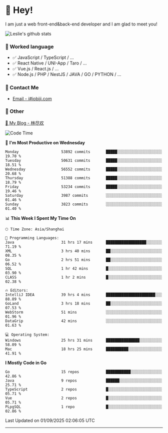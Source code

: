 # 👋 Hey!

I am just a web front-end&back-end developer and I am glad to meet you!

![Leslie's github stats](https://github-readme-stats.vercel.app/api?username=unsafe-ptr&&show_icons=true&&title_color=1abc9c&&icon_color=1abc9c)


### 📝 Worked language

- ✅ JavaScript / TypeScript / ...
- ✅ React Native / UNI-App / Taro / ...
- ✅ Vue.js / React.js / ...
- ✅ Node.js / PHP / NestJS / JAVA / GO / PYTHON / ...

### 📮 Contact Me

- [Email - i#iobiji.com](mailto:i@iobiji.com)


### 🤪 Other

[📌 My Blog - 林尽欢](https://iobiji.com)

<!--START_SECTION:waka-->
![Code Time](http://img.shields.io/badge/Code%20Time-2%2C030%20hrs%2048%20mins-blue)

📅 **I'm Most Productive on Wednesday** 

```text
Monday                   53892 commits       █████░░░░░░░░░░░░░░░░░░░░   19.70 % 
Tuesday                  50631 commits       █████░░░░░░░░░░░░░░░░░░░░   18.51 % 
Wednesday                56552 commits       █████░░░░░░░░░░░░░░░░░░░░   20.68 % 
Thursday                 51388 commits       █████░░░░░░░░░░░░░░░░░░░░   18.79 % 
Friday                   53234 commits       █████░░░░░░░░░░░░░░░░░░░░   19.46 % 
Saturday                 3987 commits        ░░░░░░░░░░░░░░░░░░░░░░░░░   01.46 % 
Sunday                   3823 commits        ░░░░░░░░░░░░░░░░░░░░░░░░░   01.40 % 
```


📊 **This Week I Spent My Time On** 

```text
🕑︎ Time Zone: Asia/Shanghai

💬 Programming Languages: 
Java                     31 hrs 17 mins      ██████████████████░░░░░░░   71.19 % 
XML                      3 hrs 40 mins       ██░░░░░░░░░░░░░░░░░░░░░░░   08.35 % 
Go                       2 hrs 51 mins       ██░░░░░░░░░░░░░░░░░░░░░░░   06.52 % 
SQL                      1 hr 42 mins        █░░░░░░░░░░░░░░░░░░░░░░░░   03.90 % 
CLASS                    1 hr 2 mins         █░░░░░░░░░░░░░░░░░░░░░░░░   02.38 % 

🔥 Editors: 
IntelliJ IDEA            39 hrs 4 mins       ██████████████████████░░░   88.89 % 
GoLand                   3 hrs 18 mins       ██░░░░░░░░░░░░░░░░░░░░░░░   07.53 % 
WebStorm                 51 mins             ░░░░░░░░░░░░░░░░░░░░░░░░░   01.96 % 
DataGrip                 42 mins             ░░░░░░░░░░░░░░░░░░░░░░░░░   01.63 % 

💻 Operating System: 
Windows                  25 hrs 31 mins      ███████████████░░░░░░░░░░   58.09 % 
Mac                      18 hrs 25 mins      ██████████░░░░░░░░░░░░░░░   41.91 % 
```

**I Mostly Code in Go** 

```text
Go                       15 repos            ███████████░░░░░░░░░░░░░░   42.86 % 
Java                     9 repos             ██████░░░░░░░░░░░░░░░░░░░   25.71 % 
TypeScript               2 repos             █░░░░░░░░░░░░░░░░░░░░░░░░   05.71 % 
Vue                      2 repos             █░░░░░░░░░░░░░░░░░░░░░░░░   05.71 % 
PLpgSQL                  1 repo              █░░░░░░░░░░░░░░░░░░░░░░░░   02.86 % 
```




 Last Updated on 01/09/2025 02:06:05 UTC
<!--END_SECTION:waka-->
---
